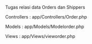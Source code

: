 Tugas relasi data Orders dan Shippers

Controllers : app/Controllers/Order.php

Models : app/Models/Modelorder.php

Views : app/Views/vieworder.php

